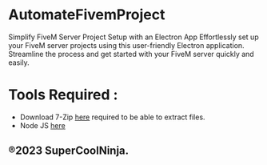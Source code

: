 # AutomateFivemProject
Simplify FiveM Server Project Setup with an Electron App Effortlessly set up your FiveM server projects using this user-friendly Electron application. Streamline the process and get started with your FiveM server quickly and easily.


# Tools Required : 
<ul>
  <li>Download 7-Zip <a href="https://www.7-zip.org/download.html">here</a> required to be able to extract files.</li>
  <li>Node JS <a href="https://nodejs.org/fr">here</a></li>
</ul>


## ®2023 SuperCoolNinja.
